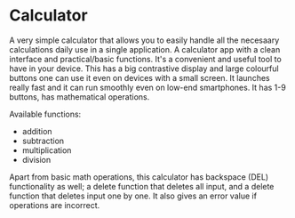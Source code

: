 # Calculator

A very simple calculator  that allows you to easily handle all the necesaary calculations daily use in a single application. A calculator app with a clean interface and practical/basic functions. It's a convenient and useful tool to have in your device. This has a big contrastive display and large colourful buttons one can use it even on devices with a small screen. It launches really fast and it can run smoothly even on low-end smartphones. It has 1-9 buttons, has mathematical operations.

Available functions:
- addition
- subtraction
- multiplication
- division

Apart from basic math operations, this calculator has backspace (DEL) functionality as well; a delete function that deletes all input, and a delete function that deletes input one by one.
It also gives an error value if operations are incorrect.
